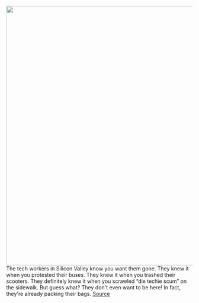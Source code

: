 <img src='https://cdn.vox-cdn.com/thumbor/vNdzNhr3yjDdpyo09bckdz_AO1c=/0x0:3000x2000/1200x675/filters:focal(1256x1:1736x481)/cdn.vox-cdn.com/uploads/chorus_image/image/66889888/VRG_4049_ByteFlight.0.0.jpg' width='700px' /><br/>
The tech workers in Silicon Valley know you want them gone. They knew it when you protested their buses. They knew it when you trashed their scooters. They definitely knew it when you scrawled “die techie scum” on the sidewalk. But guess what? They don't even want to be here! In fact, they're already packing their bags.
<a href='https://www.theverge.com/2020/6/3/21277254/tech-silicon-valley-remote-work-exodus-facebook-google-coronavirus-future'> Source <a/>